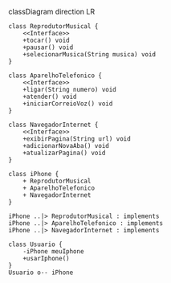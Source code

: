 classDiagram
    direction LR

    class ReprodutorMusical {
        <<Interface>>
        +tocar() void
        +pausar() void
        +selecionarMusica(String musica) void
    }

    class AparelhoTelefonico {
        <<Interface>>
        +ligar(String numero) void
        +atender() void
        +iniciarCorreioVoz() void
    }

    class NavegadorInternet {
        <<Interface>>
        +exibirPagina(String url) void
        +adicionarNovaAba() void
        +atualizarPagina() void
    }

    class iPhone {
        + ReprodutorMusical
        + AparelhoTelefonico
        + NavegadorInternet
    }

    iPhone ..|> ReprodutorMusical : implements
    iPhone ..|> AparelhoTelefonico : implements
    iPhone ..|> NavegadorInternet : implements

    class Usuario {
        -iPhone meuIphone
        +usarIphone()
    }
    Usuario o-- iPhone